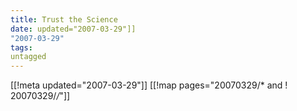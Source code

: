 ```yaml
---
title: Trust the Science
date: updated="2007-03-29"]]
"2007-03-29"
tags:
untagged
---
```

[[!meta updated="2007-03-29"]]
[[!map pages="20070329/* and ! 20070329/*/*"]]
